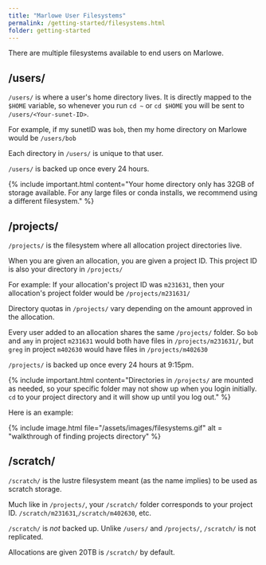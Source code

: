 ```yaml
---
title: "Marlowe User Filesystems"
permalink: /getting-started/filesystems.html
folder: getting-started
---
```



There are multiple filesystems available to end users on Marlowe.

## /users/

`/users/` is where a user's home directory lives. It is directly mapped to the `$HOME` variable, so whenever you run `cd ~` or `cd $HOME` you will be sent to `/users/<Your-sunet-ID>`.

For example, if my sunetID was `bob`, then my home directory on Marlowe would be `/users/bob`

Each directory in `/users/` is unique to that user.

`/users/` is backed up once every 24 hours.

{% include important.html content="Your home directory only has 32GB of storage available. For any large files or conda installs, we recommend using a different filesystem." %}


## /projects/

`/projects/` is the filesystem where all allocation project directories live.

When you are given an allocation, you are given a project ID. This project ID is also your directory in `/projects/`

For example: If your allocation's project ID was `m231631`, then your allocation's project folder would be `/projects/m231631/`

Directory quotas in `/projects/` vary depending on the amount approved in the allocation.

Every user added to an allocation shares the same `/projects/` folder. So `bob` and `amy` in project `m231631` would both have files in `/projects/m231631/`, but `greg` in project `m402630` would have files in `/projects/m402630`

`/projects/` is backed up once every 24 hours at 9:15pm.

{% include important.html content="Directories in `/projects/` are mounted as needed, so your specific folder may not show up when you login initially. `cd` to your project directory and it will show up until you log out." %}


Here is an example:

{% include image.html file="/assets/images/filesystems.gif" alt = "walkthrough of finding projects directory" %}

## /scratch/

`/scratch/` is the lustre filesystem meant (as the name implies) to be used as scratch storage.

Much like in `/projects/`, your `/scratch/` folder corresponds to your project ID. `/scratch/m231631`,`/scratch/m402630`, etc.

`/scratch/` is *not* backed up. Unlike `/users/` and `/projects/`, `/scratch/` is not replicated.

Allocations are given 20TB is `/scratch/` by default.
